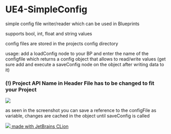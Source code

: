 # UE4-SimpleConfig
simple config file writer/reader which can be used in Blueprints

supports bool, int, float and string values

config files are stored in the projects config directory

usage: add a loadConfig node to your BP and enter the name of the configfile which returns a config object that allows to read/write values (get sure add and execute a saveConfig node on the object after writing data to it)


### (!) Project API Name in Header File has to be changed to fit your Project


![](https://i.imgur.com/NwIIbhm.jpg)

as seen in the screenshot you can save a reference to the configFile as variable, changes are cached in the object until saveConfig is called


[![](https://i.imgur.com/BqhzLwu.png) made with JetBrains CLion](https://www.jetbrains.com/clion/)
